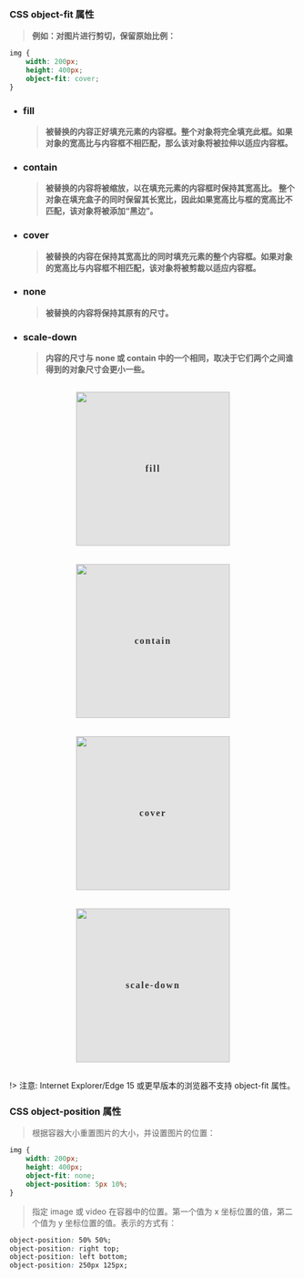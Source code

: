 ### CSS object-fit 属性

> **例如：对图片进行剪切，保留原始比例：**



```css
img {
    width: 200px;
    height: 400px;
    object-fit: cover;
}
```
- ### fill
    >**被替换的内容正好填充元素的内容框。整个对象将完全填充此框。如果对象的宽高比与内容框不相匹配，那么该对象将被拉伸以适应内容框。**
- ### contain
    >**被替换的内容将被缩放，以在填充元素的内容框时保持其宽高比。 整个对象在填充盒子的同时保留其长宽比，因此如果宽高比与框的宽高比不匹配，该对象将被添加“黑边”。**
- ### cover
    >**被替换的内容在保持其宽高比的同时填充元素的整个内容框。如果对象的宽高比与内容框不相匹配，该对象将被剪裁以适应内容框。**
- ### none
    >**被替换的内容将保持其原有的尺寸。**
- ### scale-down
    >**内容的尺寸与 none 或 contain 中的一个相同，取决于它们两个之间谁得到的对象尺寸会更小一些。**

<div class="img-box-mother">
    <div class="img-box2">
        <img src="static/png/Egoist.jpg"/>
        <span>fill</span>
    </div>
    <div class="img-box2">
        <img src="static/png/Egoist.jpg"/>
        <span>contain</span>
    </div>
    <div class="img-box2">
        <img src="static/png/Egoist.jpg"/>
        <span>cover</span>
    </div>
    <div class="img-box2">
        <img src="static/png/Egoist.jpg"/>
        <span>scale-down</span>
    </div>
</div>


!> 注意: Internet Explorer/Edge 15 或更早版本的浏览器不支持 object-fit 属性。

### CSS object-position 属性

>根据容器大小重置图片的大小，并设置图片的位置：

```css
img {
    width: 200px;
    height: 400px;
    object-fit: none;
    object-position: 5px 10%;
}
```

>指定 image 或 video 在容器中的位置。第一个值为 x 坐标位置的值，第二个值为 y 坐标位置的值。表示的方式有：
```css
object-position: 50% 50%;
object-position: right top;
object-position: left bottom;
object-position: 250px 125px;
```
<style>
    .img-box-mother{
        display:flex;
        justify-content:space-around;
        flex-wrap:wrap;
    }
    .img-box2{
        display:flex;
        flex-direction:column;
        margin:16px;
        width: 270px;
        height:270px;
        background: #e2e2e2;
        position:relative;
    }
    .img-box2>img{
        height: 100%;
        width: 100%;
    }
    .img-box2 > span{
        position:absolute;
        top:50%;
        left:50%;
        transform: translate(-50%,-50%);
        width:100%;
        text-align:center;
        font-family: fantasy;
        color: #333333;
        letter-spacing: 2px;
        font-weight: 700;
        font-size: 16px;
    }
    .img-box2:nth-child(1)>img{
        object-fit: fill;
    }
    .img-box2:nth-child(2)>img{
        object-fit: contain;
    }
    .img-box2:nth-child(3)>img{
        object-fit: cover;
    }
    .img-box2:nth-child(4)>img{
        object-fit: scale-down;
    }
</style>